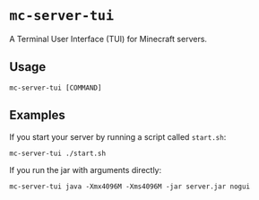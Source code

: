 # `mc-server-tui`

A Terminal User Interface (TUI) for Minecraft servers.

## Usage

```
mc-server-tui [COMMAND]
```

## Examples

If you start your server by running a script called `start.sh`:

```
mc-server-tui ./start.sh
```

If you run the jar with arguments directly:

```
mc-server-tui java -Xmx4096M -Xms4096M -jar server.jar nogui
```
